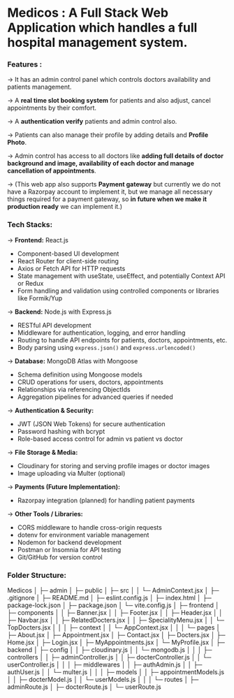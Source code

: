 # Medicos : A Full Stack Web Application which handles a full hospital management system.

### Features  :

-> It has an admin control panel which controls doctors availability and patients management.  

-> A **real time slot booking system** for patients and also adjust, cancel appointments by their comfort.  

-> A **authentication verify** patients and admin control also.  

-> Patients can also manage their profile by adding details and **Profile Photo**.  

-> Admin control has access to all doctors like **adding full details of doctor background and image, availability of each doctor and manage cancellation of appointments**.  

-> (This web app also supports **Payment gateway** but currently we do not have a Razorpay account to implement it, but we manage all necessary things required for a payment gateway, so **in future when we make it production ready** we can implement it.)

### Tech Stacks:

-> **Frontend:** React.js  
   - Component-based UI development  
   - React Router for client-side routing  
   - Axios or Fetch API for HTTP requests  
   - State management with useState, useEffect, and potentially Context API or Redux  
   - Form handling and validation using controlled components or libraries like Formik/Yup  

-> **Backend:** Node.js with Express.js  
   - RESTful API development  
   - Middleware for authentication, logging, and error handling  
   - Routing to handle API endpoints for patients, doctors, appointments, etc.  
   - Body parsing using `express.json()` and `express.urlencoded()`  

-> **Database:** MongoDB Atlas with Mongoose  
   - Schema definition using Mongoose models  
   - CRUD operations for users, doctors, appointments  
   - Relationships via referencing ObjectIds  
   - Aggregation pipelines for advanced queries if needed  

-> **Authentication & Security:**  
   - JWT (JSON Web Tokens) for secure authentication  
   - Password hashing with bcrypt  
   - Role-based access control for admin vs patient vs doctor  

-> **File Storage & Media:**  
   - Cloudinary for storing and serving profile images or doctor images  
   - Image uploading via Multer (optional)  

-> **Payments (Future Implementation):**  
   - Razorpay integration (planned) for handling patient payments  

-> **Other Tools / Libraries:**  
   - CORS middleware to handle cross-origin requests  
   - dotenv for environment variable management  
   - Nodemon for backend development  
   - Postman or Insomnia for API testing  
   - Git/GitHub for version control  
### Folder Structure:

Medicos
│
├─ admin
│  ├─ public
│  ├─ src
│  │  └─ AdminContext.jsx
│  ├─ .gitignore
│  ├─ README.md
│  ├─ eslint.config.js
│  ├─ index.html
│  ├─ package-lock.json
│  ├─ package.json
│  └─ vite.config.js
│
├─ frontend
│  ├─ components
│  │  ├─ Banner.jsx
│  │  ├─ Footer.jsx
│  │  ├─ Header.jsx
│  │  ├─ Navbar.jsx
│  │  ├─ RelatedDocters.jsx
│  │  ├─ SpecialityMenu.jsx
│  │  └─ TopDocters.jsx
│  │
│  ├─ context
│  │  └─ AppContext.jsx
│  │
│  └─ pages
│     ├─ About.jsx
│     ├─ Appointment.jsx
│     ├─ Contact.jsx
│     ├─ Docters.jsx
│     ├─ Home.jsx
│     ├─ Login.jsx
│     ├─ MyAppointments.jsx
│     └─ MyProfile.jsx
│
├─ backend
│  ├─ config
│  │  ├─ cloudinary.js
│  │  └─ mongodb.js
│  │
│  ├─ controllers
│  │  ├─ adminController.js
│  │  ├─ docterController.js
│  │  └─ userController.js
│  │
│  ├─ middlewares
│  │  ├─ authAdmin.js
│  │  ├─ authUser.js
│  │  └─ multer.js
│  │
│  ├─ models
│  │  ├─ appointmentModels.js
│  │  ├─ docterModel.js
│  │  └─ userModels.js
│  │
│  └─ routes
│     ├─ adminRoute.js
│     ├─ docterRoute.js
│     └─ userRoute.js
